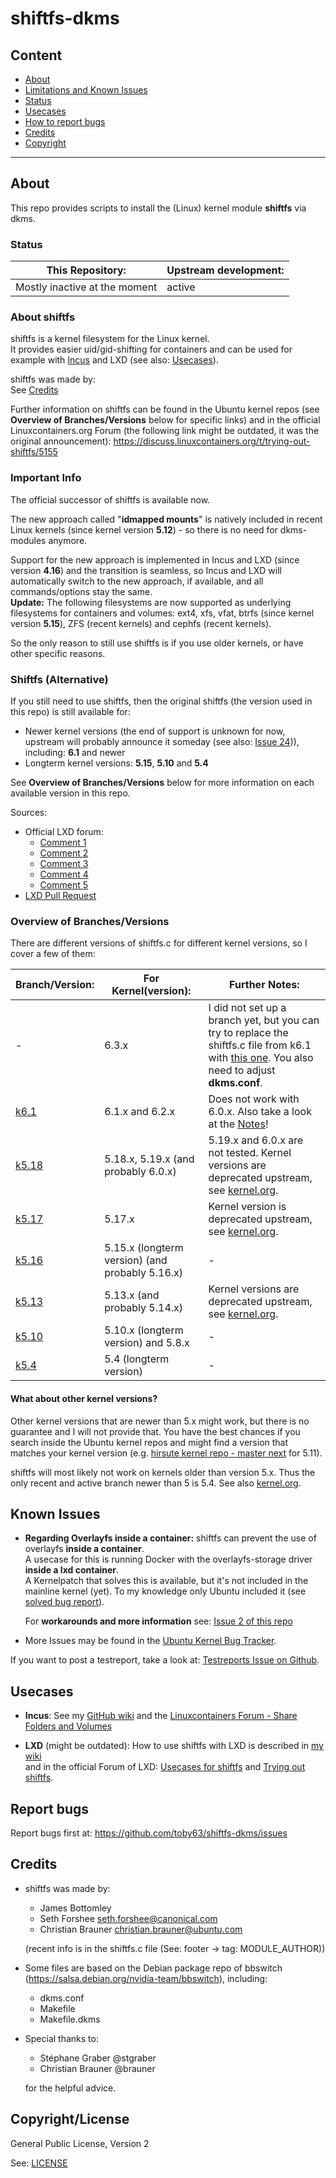 
# shiftfs-dkms

## Content

* [About](#about)
* [Limitations and Known Issues](#known-issues)
* [Status](#status)
* [Usecases](#usecases)
* [How to report bugs](#report-bugs)
* [Credits](#credits)
* [Copyright](#copyrightlicense)

---

## About

This repo provides scripts to install the (Linux) kernel module **shiftfs** via dkms.   

### Status

This Repository: | Upstream development: |
--- | --- |
Mostly inactive at the moment | active |

### About shiftfs

shiftfs is a kernel filesystem for the Linux kernel.   
It provides easier uid/gid-shifting for containers and can be used for example with [Incus](https://linuxcontainers.org/incus/introduction/) and LXD (see also: [Usecases](#usecases)).

shiftfs was made by:   
See [Credits](#credits)

Further information on shiftfs can be found in the Ubuntu kernel repos (see **Overview of Branches/Versions** below for specific links) and in the official Linuxcontainers.org Forum (the following link might be outdated, it was the original announcement):
https://discuss.linuxcontainers.org/t/trying-out-shiftfs/5155

### Important Info

The official successor of shiftfs is available now.

The new approach called "**idmapped mounts**" is natively included in recent Linux kernels (since kernel version **5.12**) - so there is no need for dkms-modules anymore. 

Support for the new approach is implemented in Incus and LXD (since version **4.16**) and the transition is seamless, so Incus and LXD will automatically switch to the new approach, if available, and all commands/options stay the same.   
**Update:** The following filesystems are now supported as underlying filesystems for containers and volumes: ext4, xfs, vfat, btrfs (since kernel version **5.15**), ZFS (recent kernels) and cephfs (recent kernels).

So the only reason to still use shiftfs is if you use older kernels, or have other specific reasons.

### Shiftfs (Alternative)

If you still need to use shiftfs, then the original shiftfs (the version used in this repo) is still available for:

- Newer kernel versions (the end of support is unknown for now, upstream will probably announce it someday (see also: [Issue 24](https://github.com/toby63/shiftfs-dkms/issues/24))), including: **6.1** and newer
- Longterm kernel versions: **5.15**, **5.10** and **5.4**

See **Overview of Branches/Versions** below for more information on each available version in this repo.   

Sources:

- Official LXD forum:
    - [Comment 1](https://discuss.linuxcontainers.org/t/shared-folder-between-container-and-host-is-cached/10725/2)
    - [Comment 2](https://discuss.linuxcontainers.org/t/lxd-4-16-has-been-released/11547/13)
    - [Comment 3](https://discuss.linuxcontainers.org/t/shared-folder-between-container-and-host-is-cached/10725/12)
    - [Comment 4](https://discuss.linuxcontainers.org/t/lxd-4-16-has-been-released/11547/16)
    - [Comment 5](https://discuss.linuxcontainers.org/t/lxd-4-16-has-been-released/11547/18)
- [LXD Pull Request](https://github.com/lxc/lxd/pull/8778)

### Overview of Branches/Versions

There are different versions of shiftfs.c for different kernel versions, so I cover a few of them:

| Branch/Version: | For Kernel(version): | Further Notes: |
| --- | --- | --- |
| - | 6.3.x | I did not set up a branch yet, but you can try to replace the shiftfs.c file from k6.1 with [this one](https://git.launchpad.net/~ubuntu-kernel/ubuntu/+source/linux/+git/mantic/tree/fs/shiftfs.c?h=master-next&id=94b75e19475892372aca91a67f71f51121e6f714). You also need to adjust **dkms.conf**. |
| [k6.1](https://github.com/toby63/shiftfs-dkms/tree/k6.1) | 6.1.x and 6.2.x | Does not work with 6.0.x. Also take a look at the [Notes](https://github.com/toby63/shiftfs-dkms/blob/k6.1/README.md#about)! |
| [k5.18](https://github.com/toby63/shiftfs-dkms/tree/k5.18) | 5.18.x, 5.19.x (and probably 6.0.x) | 5.19.x and 6.0.x are not tested. Kernel versions are deprecated upstream, see [kernel.org](https://www.kernel.org/). |
| [k5.17](https://github.com/toby63/shiftfs-dkms/tree/k5.17) | 5.17.x | Kernel version is deprecated upstream, see [kernel.org](https://www.kernel.org/). |
| [k5.16](https://github.com/toby63/shiftfs-dkms/tree/k5.16) | 5.15.x (longterm version) (and probably 5.16.x) | - |
| [k5.13](https://github.com/toby63/shiftfs-dkms/tree/k5.13) | 5.13.x (and probably 5.14.x) | Kernel versions are deprecated upstream, see [kernel.org](https://www.kernel.org/). |
| [k5.10](https://github.com/toby63/shiftfs-dkms/tree/k5.10) | 5.10.x (longterm version) and 5.8.x | - |
| [k5.4](https://github.com/toby63/shiftfs-dkms/tree/k5.4) | 5.4 (longterm version) | - |

#### What about other kernel versions?

Other kernel versions that are newer than 5.x might work, but there is no guarantee and I will not provide that.
You have the best chances if you search inside the Ubuntu kernel repos and might find a version that matches your kernel version (e.g. [hirsute kernel repo - master next](https://git.launchpad.net/~ubuntu-kernel/ubuntu/+source/linux/+git/hirsute/tree/fs/shiftfs.c?h=master-next) for 5.11).

shiftfs will most likely not work on kernels older than version 5.x.
Thus the only recent and active branch newer than 5 is 5.4.
See also [kernel.org](https://www.kernel.org/).


## Known Issues

* **Regarding Overlayfs inside a container:**
shiftfs can prevent the use of overlayfs **inside a container**.      
A usecase for this is running Docker with the overlayfs-storage driver **inside a lxd container**.   
A Kernelpatch that solves this is available, but it's not included in the mainline kernel (yet).
To my knowledge only Ubuntu included it (see [solved bug report](https://bugs.launchpad.net/ubuntu/+source/linux/+bug/1846272)).

  For **workarounds and more information** see:
[Issue 2 of this repo](https://github.com/toby63/shiftfs-dkms/issues/2#issuecomment-614688392)


* More Issues may be found in the [Ubuntu Kernel Bug Tracker](https://bugs.launchpad.net/ubuntu/+source/linux?field.searchtext=shiftfs&search=Search&field.status%3Alist=NEW&field.status%3Alist=INCOMPLETE_WITH_RESPONSE&field.status%3Alist=INCOMPLETE_WITHOUT_RESPONSE&field.status%3Alist=CONFIRMED&field.status%3Alist=TRIAGED&field.status%3Alist=INPROGRESS&field.status%3Alist=FIXCOMMITTED&field.assignee=&field.bug_reporter=&field.omit_dupes=on&field.has_patch=&field.has_no_package=).


If you want to post a testreport, take a look at: [Testreports Issue on Github](https://github.com/toby63/shiftfs-dkms/issues/3).

## Usecases

* **Incus**: See my [GitHub wiki](https://github.com/toby63/shiftfs-dkms/wiki/Use-shift(fs)-in-Incus) and the [Linuxcontainers Forum - Share Folders and Volumes](https://discuss.linuxcontainers.org/t/share-folders-and-volumes-between-host-and-containers/7735)

* **LXD** (might be outdated): How to use shiftfs with LXD is described in [my wiki](https://github.com/toby63/shiftfs-dkms/wiki/Use-shiftfs-in-LXD)     
  and in the official Forum of LXD: [Usecases for shiftfs](https://discuss.linuxcontainers.org/t/lxd-usecases-of-shiftfs-volume-disk-share/7735) and [Trying out shiftfs](https://discuss.linuxcontainers.org/t/trying-out-shiftfs/5155).


## Report bugs

 Report bugs first at:
 https://github.com/toby63/shiftfs-dkms/issues


## Credits

* shiftfs was made by:
   * James Bottomley
   * Seth Forshee <seth.forshee@canonical.com>
   * Christian Brauner <christian.brauner@ubuntu.com>   
   
   (recent info is in the shiftfs.c file (See: footer -> tag: MODULE_AUTHOR))

* Some files are based on the Debian package repo of bbswitch (https://salsa.debian.org/nvidia-team/bbswitch), including:
   * dkms.conf
   * Makefile
   * Makefile.dkms
   
* Special thanks to:
   * Stéphane Graber @stgraber
   * Christian Brauner @brauner   
   
  for the helpful advice.


## Copyright/License

General Public License, Version 2

See: [LICENSE](LICENSE)

